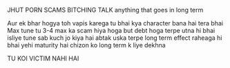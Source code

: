 JHUT 
PORN
SCAMS 
BITCHING 
TALK 
anything that goes in long term 

Aur ek bhar hogya toh vapis karega tu bhai
kya character bana hai tera bhai
Max tune tu 3-4 max ka scam hiya hoga but debt hoga terpe utna hi bhai
isliye tune sab kuch jo kiya hai abtak uska terpe long term effect raheaga hi bhai 
yehi maturity hai chizon ko long term k liye dekhna 

TU KOI VICTIM NAHI HAI